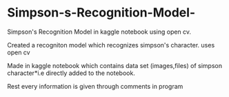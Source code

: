 # Simpson-s-Recognition-Model-
Simpson's Recognition Model in kaggle notebook using open cv.

Created a recogniton model which recognizes simpson's character.
uses open cv 

Made in kaggle notebook which contains data set (images,files) of simpson character*i.e directly added to the notebook.

Rest every information is given through comments in program
